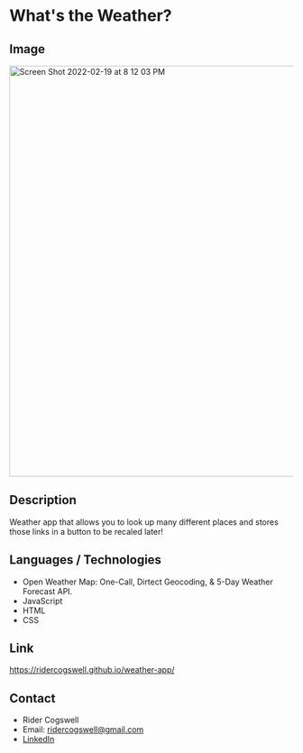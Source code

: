 # What's the Weather?

## Image 

<img width="729" alt="Screen Shot 2022-02-19 at 8 12 03 PM" src="https://user-images.githubusercontent.com/94665080/154824542-f215e6be-c6d7-44ee-9785-3ef54649fa7e.png">

## Description 

Weather app that allows you to look up many different places and stores those links in a button to be recaled later!

## Languages / Technologies
* Open Weather Map: One-Call, Dirtect Geocoding, & 5-Day Weather Forecast API.
* JavaScript
* HTML
* CSS

## Link

https://ridercogswell.github.io/weather-app/

## Contact
* Rider Cogswell
* Email: [ridercogswell@gmail.com](mailto:ridercogswell@gmail.com)
* [LinkedIn](URL "https://www.linkedin.com/in/rider-cogswell-608086160")
